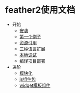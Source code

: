 feather2使用文档
=================================

* 开始
    * [安装](./安装.md)
    * [第一个例子](./第一个例子.md)
    * [资源引用](./资源引用.md)
    * [三种语言扩展](./三种语言扩展.md)
    * [本地调试](./本地调试.md)
    * [编译项目部署](./编译项目部署.md)
* 进阶
    * [模块化](./模块化.md)
    * [js组件包](./js组件包.md)
    * [widget模板组件](./widget模板组件.md)

